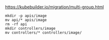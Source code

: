 https://kubebuilder.io/migration/multi-group.html

```shell
mkdir -p apis/image
mv api/* apis/image
rm -rf api
mkdir controllers/image
mv controllers/* controllers/image/
```